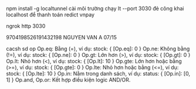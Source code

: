 npm install -g localtunnel cài môi trường
chạy lt --port 3030 đẻ công khai  localhost để thanh toán redict vnpay 

ngrok  http 3030 

 9704198526191432198
NGUYEN VAN A
07/15

cacsh sd op
Op.eq: Bằng (=), ví dụ: stock: { [Op.eq]: 0 } 
Op.ne: Không bằng (!=), ví dụ: stock: { [Op.ne]: 0 } 
Op.gt: Lớn hơn (>), ví dụ: stock: { [Op.gt]: 0 } 
Op.lt: Nhỏ hơn (<), ví dụ: stock: { [Op.lt]: 10 } 
Op.gte: Lớn hơn hoặc bằng (>=), ví dụ: stock: { [Op.gte]: 0 } 
Op.lte: Nhỏ hơn hoặc bằng (<=), ví dụ: stock: { [Op.lte]: 10 } 
Op.in: Nằm trong danh sách, ví dụ: status: { [Op.in]: [0, 1] } 
Op.and, Op.or: Kết hợp điều kiện logic AND/OR.